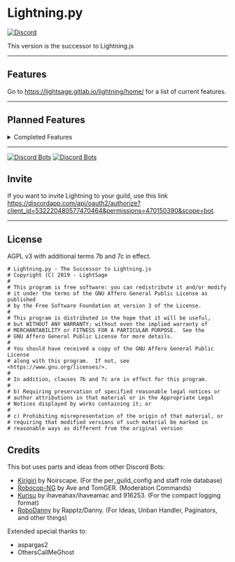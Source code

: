 # Lightning.py
[![Discord](https://img.shields.io/discord/527887739178188830.svg)](https://discord.gg/cDPGuYd)

This version is the successor to Lightning.js

---

## Features

Go to https://lightsage.gitlab.io/lightning/home/ for a list of current features.

---
## Planned Features


<details>
<summary>Completed Features</summary>
<p>

- [x] Message Logging 
- [x] Logging: Invite Watching
- [x] Member Count
- [x] Announcement Maker
- [x] Moderation: Mute
- [x] Moderation: Restrictions
- [x] Moderation: Ban ID/Hackban
- [x] Moderation: Silent Kick
- [x] Moderation: Reapply Restrictions on Member Join
- [x] Admin: Fetch the guild's userlog.json file
- [x] Status Switching
- [x] Support Server: Special commands that help moderate the support server
- [x] Bot Owner: Blacklist Guilds and Users
- [x] Bot Owner: Search blacklist with an ID
- [x] PowersCron: Reminders/Timers
- [x] Moderation: Time Ban (relies on PowersCron)
- [x] PowersCron: Allow reminder author to delete their own reminders
- [x] PowersCron: Management Cog (PCA/PCM)
- [x] PowersCron: 6 Hour Data Backup 
- [x] Moderation: Time Mute (relies on PowersCron)
- [x] Better Help Command
- [x] Tags 

</p>
</details>

---
[![Discord Bots](https://discordbots.org/api/widget/status/532220480577470464.svg)](https://discordbots.org/bot/532220480577470464)
[![Discord Bots](https://discordbots.org/api/widget/owner/532220480577470464.svg)](https://discordbots.org/bot/532220480577470464)
## Invite

If you want to invite Lightning to your guild, use this link https://discordapp.com/api/oauth2/authorize?client_id=532220480577470464&permissions=470150390&scope=bot.

---
## License
AGPL v3 with additional terms 7b and 7c in effect.
```
# Lightning.py - The Successor to Lightning.js
# Copyright (C) 2019 - LightSage
#
# This program is free software: you can redistribute it and/or modify
# it under the terms of the GNU Affero General Public License as published
# by the Free Software Foundation at version 3 of the License.
#
# This program is distributed in the hope that it will be useful,
# but WITHOUT ANY WARRANTY; without even the implied warranty of
# MERCHANTABILITY or FITNESS FOR A PARTICULAR PURPOSE.  See the
# GNU Affero General Public License for more details.
#
# You should have received a copy of the GNU Affero General Public License
# along with this program.  If not, see <https://www.gnu.org/licenses/>.
#
# In addition, clauses 7b and 7c are in effect for this program.
#
# b) Requiring preservation of specified reasonable legal notices or
# author attributions in that material or in the Appropriate Legal
# Notices displayed by works containing it; or
#
# c) Prohibiting misrepresentation of the origin of that material, or
# requiring that modified versions of such material be marked in
# reasonable ways as different from the original version
```
## Credits 

This bot uses parts and ideas from other Discord Bots:

- [Kirigiri](https://git.catgirlsin.space/noirscape/kirigiri) by Noirscape. (For the per_guild_config and staff role database)
- [Robocop-NG](https://github.com/reswitched/robocop-ng) by Ave and TomGER. (Moderation Commands)
- [Kurisu](https://github.com/nh-server/Kurisu) by ihaveahax/ihaveamac and 916253. (For the compact logging format)
- [RoboDanny](https://github.com/Rapptz/RoboDanny) by Rapptz/Danny. (For Ideas, Unban Handler, Paginators, and other things)


Extended special thanks to:

- aspargas2
- OthersCallMeGhost